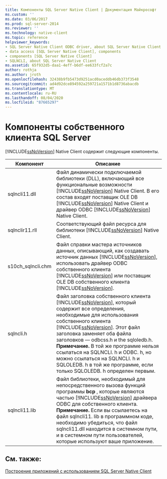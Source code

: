 ```yaml
---
title: Компоненты SQL Server Native Client | Документация Майкрософт
ms.custom: ''
ms.date: 03/06/2017
ms.prod: sql-server-2014
ms.reviewer: ''
ms.technology: native-client
ms.topic: reference
helpviewer_keywords:
- SQL Server Native Client ODBC driver, about SQL Server Native Client ODBC driver
- data access [SQL Server Native Client], components
- components [SQL Server Native Client]
- SQLNCLI, about SQL Server Native Client
ms.assetid: 65f932d5-daa1-4eff-b6df-ee633fcf2a7c
author: rothja
ms.author: jroth
ms.openlocfilehash: 32438b9fb5473d9251acd0aceddb46db373f3548
ms.sourcegitcommit: ad4d92dce894592a259721a1571b1d8736abacdb
ms.translationtype: MT
ms.contentlocale: ru-RU
ms.lasthandoff: 08/04/2020
ms.locfileid: "87665297"
---
```

# <a name="components-of-sql-server-native-client"></a>Компоненты собственного клиента SQL Server
  [!INCLUDE[ssNoVersion](../../../includes/ssnoversion-md.md)] Native Client содержит следующие компоненты.  
  
|Компонент|Описание|  
|---------------|-----------------|  
|sqlncli11.dll|Файл динамически подключаемой библиотеки (DLL), включающий все функциональные возможности [!INCLUDE[ssNoVersion](../../../includes/ssnoversion-md.md)] Native Client. В его состав входят поставщик OLE DB [!INCLUDE[ssNoVersion](../../../includes/ssnoversion-md.md)] Native Client и драйвер ODBC [!INCLUDE[ssNoVersion](../../../includes/ssnoversion-md.md)] Native Client.|  
|sqlnclir11.rll|Соответствующий файл ресурса для библиотеки [!INCLUDE[ssNoVersion](../../../includes/ssnoversion-md.md)] Native Client.|  
|s10ch_sqlncli.chm|Файл справки мастера источников данных, описывающий, как создавать источник данных [!INCLUDE[ssNoVersion](../../../includes/ssnoversion-md.md)], использовать драйвер ODBC собственного клиента [!INCLUDE[ssNoVersion](../../../includes/ssnoversion-md.md)] или поставщик OLE DB собственного клиента [!INCLUDE[ssNoVersion](../../../includes/ssnoversion-md.md)].|  
|sqlncli.h|Файл заголовка собственного клиента [!INCLUDE[ssNoVersion](../../../includes/ssnoversion-md.md)], который содержит все определения, необходимые для использования собственного клиента [!INCLUDE[ssNoVersion](../../../includes/ssnoversion-md.md)]. Этот файл заголовка заменяет оба файла заголовков — odbcss.h и the sqloledb.h. **Примечание.**  В той же программе нельзя ссылаться на SQLNCLI. h и ODBC. h, но можно ссылаться на SQLNCLI. h и SQLOLEDB. h в той же программе, если только SQLOLEDB. h определен первым.|  
|sqlncli11.lib|Файл библиотеки, необходимый для непосредственного вызова функций программы **bcp** , которые являются частью [!INCLUDE[ssNoVersion](../../../includes/ssnoversion-md.md)] драйвера ODBC для собственного клиента. **Примечание.**  Если вы ссылаетесь на файл sqlncli11. lib в программном коде, необходимо убедиться, что файл sqlncli11.dll находится в системном пути, и в системном пути пользователей, которые используют ваше приложение.|  
  
## <a name="see-also"></a>См. также:  
 [Построение приложений с использованием SQL Server Native Client](building-applications-with-sql-server-native-client.md)  
  
  
